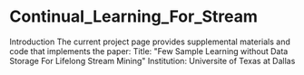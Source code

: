 # Continual_Learning_For_Stream

Introduction
The current project page provides supplemental materials and code that implements the paper:
Title: "Few Sample Learning without Data Storage For Lifelong Stream Mining"
Institution: Universite of Texas at Dallas
